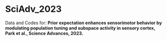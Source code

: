# SciAdv_2023
Data and Codes for: <b>Prior expectation enhances sensorimotor behavior by modulating population tuning and subspace activity in sensory cortex, Park et al., Science Advances, 2023. 
